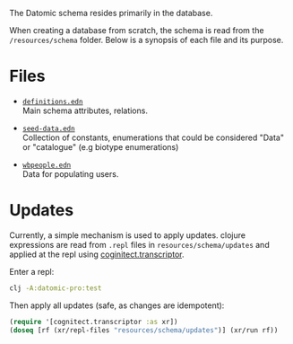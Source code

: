 The Datomic schema resides primarily in the database.

When creating a database from scratch, the schema is read from the `/resources/schema` folder.
Below is a synopsis of each file and its purpose.

# Files

* [`definitions.edn`](../resources/schema/definitions.edn)  
  Main schema attributes, relations.

* [`seed-data.edn`](../resources/schema/seed-data.edn)  
  Collection of constants, enumerations that could be considered "Data" or "catalogue" (e.g biotype enumerations)

* [`wbpeople.edn`](../resources/schema/wbpeople.edn)  
  Data for populating users.

# Updates
Currently, a simple mechanism is used to apply updates.
clojure expressions are read from `.repl` files in `resources/schema/updates` and applied at the repl using [coginitect.transcriptor][1].

Enter a repl:
```bash
clj -A:datomic-pro:test
```
Then apply all updates (safe, as changes are idempotent):
```clojure
(require '[cognitect.transcriptor :as xr])
(doseq [rf (xr/repl-files "resources/schema/updates")] (xr/run rf))
```

[1]:https://github.com/cognitect-labs/transcriptor/
